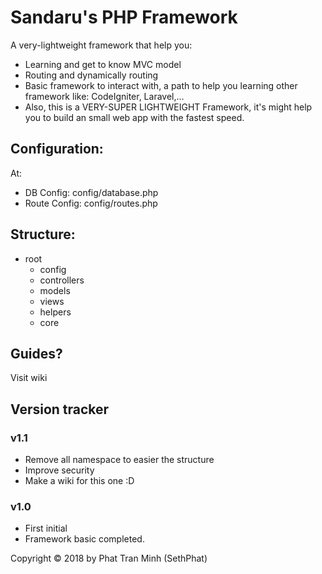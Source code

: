 # Sandaru's PHP Framework
A very-lightweight framework that help you:
+ Learning and get to know MVC model
+ Routing and dynamically routing
+ Basic framework to interact with, a path to help you learning other framework like: CodeIgniter, Laravel,...
+ Also, this is a VERY-SUPER LIGHTWEIGHT Framework, it's might help you to build an small web app with the fastest speed.

## Configuration:
At:
+ DB Config: config/database.php
+ Route Config: config/routes.php

## Structure:
+ root
	+ config
	+ controllers
	+ models
	+ views
	+ helpers
	+ core
	
## Guides?
Visit wiki

## Version tracker
### v1.1
+ Remove all namespace to easier the structure
+ Improve security
+ Make a wiki for this one :D

### v1.0
+ First initial
+ Framework basic completed.

Copyright &copy; 2018 by Phat Tran Minh (SethPhat)
